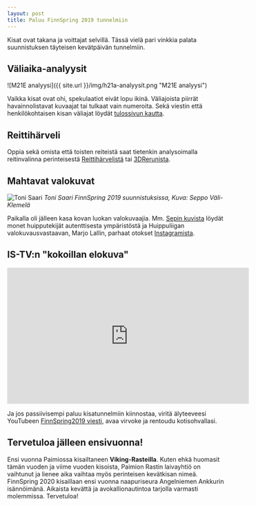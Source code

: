 ```yaml
---
layout: post
title: Paluu FinnSpring 2019 tunnelmiin
---
```


Kisat ovat takana ja voittajat selvillä. Tässä vielä pari vinkkia palata suunnistuksen täyteisen kevätpäivän tunnelmiin.

## Väliaika-analyysit

![M21E analyysi]({{ site.url }}/img/h21a-analyysit.png "M21E analyysi")

Vaikka kisat ovat ohi, spekulaatiot eivät lopu ikinä. Väliajoista piirrät havainnolistavat kuvaajat tai tulkaat vain numeroita. Sekä viestin että henkilökohtaisen kisan väliajat löydät [tulossivun kautta](https://finnspring2019.eu/tulospalvelu/).

## Reittihärveli

Oppia sekä omista että toisten reiteistä saat tietenkin analysoimalla reitinvalinna perinteisestä [Reittihärvelistä](https://finnspring2019.eu/tulospalvelu/) tai [3DRerunista](http://3drerun.worldofo.com/index.php?st=finnspring+2019&a=s&a=s&tl=1&s=lastdate&search=1&submit=Search&type=showoverview).

## Mahtavat valokuvat

![Toni Saari](https://seppov.galleria.fi/kuvat/Finnspring2019/Finnspring19%20viesti-1-8.jpg/_medium.jpg "Toni Saari") *Toni Saari FinnSpring 2019 suunnistuksissa, Kuva: Seppo Väli-Klemelä*

Paikalla oli jälleen kasa kovan luokan valokuvaajia. Mm. [Sepin kuvista](https://seppov.galleria.fi/kuvat/Finnspring2019/) löydät monet huipputekijät autenttisesta ympäristöstä ja Huippuliigan valokuvausvastaavan, Marjo Lallin, parhaat otokset [Instagramista](https://www.instagram.com/viestiliiga/).

## IS-TV:n "kokoillan elokuva"

<iframe width="560" height="315" src="https://www.youtube.com/embed/HXOhNoDXYwU" frameborder="0" allow="accelerometer; autoplay; encrypted-media; gyroscope; picture-in-picture" allowfullscreen></iframe>

Ja jos passiivisempi paluu kisatunnelmiin kiinnostaa, viritä älyteeveesi YouTubeen [FinnSpring2019 viesti](https://www.youtube.com/watch?v=HXOhNoDXYwU), avaa virvoke ja rentoudu kotisohvallasi.

## Tervetuloa jälleen ensivuonna!

Ensi vuonna Paimiossa kisailtaneen **Viking-Rasteilla**. Kuten ehkä huomasit tämän vuoden ja viime vuoden kisoista, Paimion Rastin laivayhtiö on vaihtunut ja lienee aika vaihtaa myös perinteisen kevätkisan nimeä. FinnSpring 2020 kisaillaan ensi vuonna naapuriseura Angelniemen Ankkurin isännöimänä. Aikaista kevättä ja avokallionautintoa tarjolla varmasti molemmissa. Tervetuloa!

